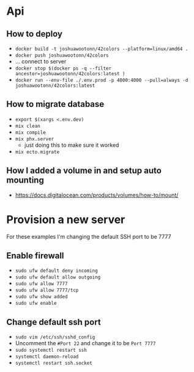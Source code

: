 # Api

## How to deploy

- `docker build -t joshuawootonn/42colors --platform=linux/amd64 .`
- `docker push joshuawootonn/42colors`
- ... connect to server
- `docker stop $(docker ps -q --filter ancestor=joshuawootonn/42colors:latest )`
- `docker run --env-file ./.env.prod -p 4000:4000 --pull=always -d joshuawootonn/42colors:latest`

## How to migrate database

- `export $(xargs <.env.dev)`
- `mix clean`
- `mix compile`
- `mix phx.server`
  - just doing this to make sure it worked
- `mix ecto.migrate`

## How I added a volume in and setup auto mounting

- https://docs.digitalocean.com/products/volumes/how-to/mount/

# Provision a new server

For these examples I'm changing the default SSH port to be 7777

## Enable firewall

- `sudo ufw default deny incoming`
- `sudo ufw default allow outgoing`
- `sudo ufw allow 7777`
- `sudo ufw allow 7777/tcp`
- `sudo ufw show added`
- `sudo ufw enable`

## Change default ssh port

- `sudo vim /etc/ssh/sshd_config`
- Uncomment the `#Port 22` and change it to be `Port 7777`
- `sudo systemctl restart ssh`
- `systemctl daemon-reload`
- `systemctl restart ssh.socket`
